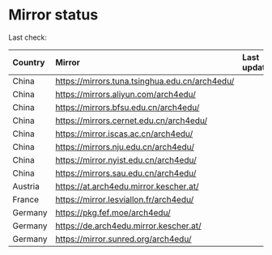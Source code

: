<script src="./time.js"></script>
# Mirror status
Last check: <script type="text/javascript">localize(1706159892.4909716);</script>

|Country|Mirror|Last update|
|:------|:-----|:----------|
|China|https://mirrors.tuna.tsinghua.edu.cn/arch4edu/|<script type="text/javascript">localize(1706121158);</script>|
|China|https://mirrors.aliyun.com/arch4edu/|<script type="text/javascript">localize(1706121158);</script>|
|China|https://mirrors.bfsu.edu.cn/arch4edu/|<script type="text/javascript">localize(1706078199);</script>|
|China|https://mirrors.cernet.edu.cn/arch4edu/|<script type="text/javascript">localize(1706121158);</script>|
|China|https://mirror.iscas.ac.cn/arch4edu/|<script type="text/javascript">localize(1706121158);</script>|
|China|https://mirrors.nju.edu.cn/arch4edu/|<script type="text/javascript">localize(1706121158);</script>|
|China|https://mirror.nyist.edu.cn/arch4edu/|<script type="text/javascript">localize(1706121158);</script>|
|China|https://mirrors.sau.edu.cn/arch4edu/|<script type="text/javascript">localize(1706121158);</script>|
|Austria|https://at.arch4edu.mirror.kescher.at/|<script type="text/javascript">localize(1706121158);</script>|
|France|https://mirror.lesviallon.fr/arch4edu/|<script type="text/javascript">localize(1706121158);</script>|
|Germany|https://pkg.fef.moe/arch4edu/|<script type="text/javascript">localize(1706121158);</script>|
|Germany|https://de.arch4edu.mirror.kescher.at/|<script type="text/javascript">localize(1706121158);</script>|
|Germany|https://mirror.sunred.org/arch4edu/|<script type="text/javascript">localize(1706121158);</script>|

<script src="./tablefilter/tablefilter.js"></script>
<script src="./table.js"></script>